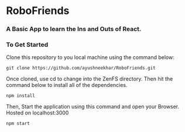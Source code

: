 <h1>RoboFriends </h1>
<h3> A Basic App to learn the Ins and Outs of React. </h3>

### To Get Started

<p> Clone this repository to you local machine using the command below:</p>

```
git clone https://github.com/ayushneekhar/RoboFriends.git
```

<p>Once cloned, use cd to change into the ZenFS directory. Then hit the command below to install all of the dependencies. </p>

```
npm install
```

<p>Then, Start the application using this command and open your Browser. Hosted on localhost:3000 </p>

```
npm start
```

